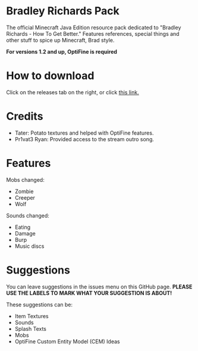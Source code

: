 # Bradley Richards Pack
The official Minecraft Java Edition resource pack dedicated to "Bradley Richards - How To Get Better." Features references, special things and other stuff to spice up Minecraft, Brad style.

**For versions 1.2 and up, OptiFine is required**

# How to download
Click on the releases tab on the right, or click [this link.](https://github.com/5tayer/Bradley-Richards-Pack/releases)

# Credits
- Tater: Potato textures and helped with OptiFine features.
- Pr1vat3 Ryan: Provided access to the stream outro song.

# Features
Mobs changed:
- Zombie
- Creeper
- Wolf

Sounds changed:
- Eating
- Damage
- Burp
- Music discs


# Suggestions
You can leave suggestions in the issues menu on this GitHub page. **PLEASE USE THE LABELS TO MARK WHAT YOUR SUGGESTION IS ABOUT!** 

These suggestions can be:
- Item Textures
- Sounds
- Splash Texts
- Mobs
- OptiFine Custom Entity Model (CEM) Ideas
